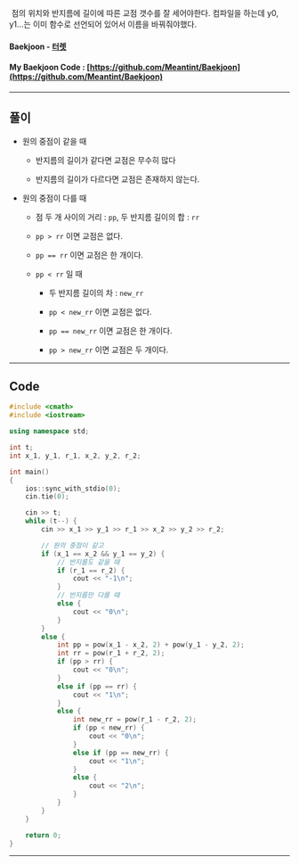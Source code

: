 &nbsp;점의 위치와 반지름에 길이에 따른 교점 갯수를 잘 세어야한다.  컴파일을 하는데 y0, y1...는 이미 함수로 선언되어 있어서 이름을 바꿔줘야했다.

#### Baekjoon - [터렛](https://www.acmicpc.net/problem/1002)
#### My Baekjoon Code : [https://github.com/Meantint/Baekjoon](https://github.com/Meantint/Baekjoon)

<hr>

## 풀이

- 원의 중점이 같을 때

  - 반지름의 길이가 같다면 교점은 무수히 많다

  - 반지름의 길이가 다르다면 교점은 존재하지 않는다.

- 원의 중점이 다를 때

  - 점 두 개 사이의 거리 : `pp`, 두 반지름 길이의 합 : `rr`

  - `pp > rr` 이면 교점은 없다.

  - `pp == rr` 이면 교점은 한 개이다.

  - `pp < rr` 일 때

    - 두 반지름 길이의 차 : `new_rr`

    - `pp < new_rr` 이면 교점은 없다.

    - `pp == new_rr` 이면 교점은 한 개이다.

    - `pp > new_rr` 이면 교점은 두 개이다.

<hr>

## Code
```cpp
#include <cmath>
#include <iostream>

using namespace std;

int t;
int x_1, y_1, r_1, x_2, y_2, r_2;

int main()
{
    ios::sync_with_stdio(0);
    cin.tie(0);

    cin >> t;
    while (t--) {
        cin >> x_1 >> y_1 >> r_1 >> x_2 >> y_2 >> r_2;

        // 원의 중점이 같고
        if (x_1 == x_2 && y_1 == y_2) {
            // 반지름도 같을 때
            if (r_1 == r_2) {
                cout << "-1\n";
            }
            // 반지름만 다를 때
            else {
                cout << "0\n";
            }
        }
        else {
            int pp = pow(x_1 - x_2, 2) + pow(y_1 - y_2, 2);
            int rr = pow(r_1 + r_2, 2);
            if (pp > rr) {
                cout << "0\n";
            }
            else if (pp == rr) {
                cout << "1\n";
            }
            else {
                int new_rr = pow(r_1 - r_2, 2);
                if (pp < new_rr) {
                    cout << "0\n";
                }
                else if (pp == new_rr) {
                    cout << "1\n";
                }
                else {
                    cout << "2\n";
                }
            }
        }
    }

    return 0;
}
```

<hr>
